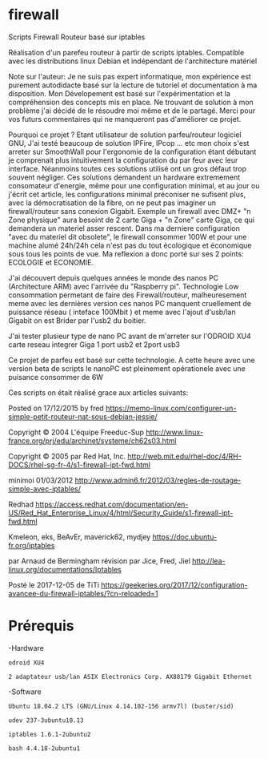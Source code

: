 # firewall
Scripts Firewall Routeur basé sur iptables

Réalisation d'un parefeu routeur à partir de scripts iptables.
Compatible avec les distributions linux Debian et indépendant de l'architecture matériel

Note sur l'auteur:
Je ne suis pas expert informatique, mon expérience est purement autodidacte basé sur la lecture de tutoriel et documentation à ma disposition.
Mon Dévelopement est basé sur l'expérimentation et la compréhension des concepts mis en place.
Ne trouvant de solution à mon problème j'ai décidé de le résoudre moi même et de le partagé.
Merci pour vos futurs commentaires qui ne manqueront pas d'améliorer ce projet.


Pourquoi ce projet ?
Etant utilisateur de solution parfeu/routeur logiciel GNU, J'ai testé beaucoup de solution IPFire, IPcop ... etc
mon choix s'est arreter sur SmoothWall pour l'ergonomie de la configuration étant débutant je comprenait plus intuitivement la configuration du par feur avec leur interface.
Néanmoins toutes ces solutions utilisé ont un gros défaut trop souvent négliger. Ces solutions demandent un hardware extremement consomateur d'energie, même pour une configuration minimal, et au jour ou j'écrit cet article, les configurations minimal préconiser ne sufisent plus, avec la démocratisation de la fibre, on ne peut pas imaginer un firewall/routeur sans conexion Gigabit.
Exemple un firewall avec DMZ+ "n Zone physique" aura besoint de 2 carte Giga + "n Zone" carte Giga, ce qui demandera un materiel asser rescent. Dans ma derniere configuration "avec du materiel dit obsolete", le firewall consommer 100W et pour une machine alumé 24h/24h cela n'est pas du tout écologique et économique sous tous les points de vue.
Ma reflexion a donc porté sur ses 2 points: ECOLOGIE et ECONOMIE.

J'ai découvert depuis quelques années le monde des nanos PC (Architecture ARM) avec l'arrivée du "Raspberry pi".
    Technologie Low consommation permetant de faire des Firewall/routeur, malheuresement meme avec les dernières version ces nanos PC manquent cruellement de puissance réseau ( inteface 100Mbit ) et meme avec l'ajout d'usb/lan Gigabit on est Brider par l'usb2 du boitier.
    
J'ai tester plusieur type de nano PC avant de m'arreter sur l'ODROID XU4 carte reseau integrer Giga 1 port usb2 et 2port usb3

Ce projet de parfeu est basé sur cette technologie.
A cette heure avec une version beta de scripts le nanoPC est pleinement opérationele avec une puisance consommer de 6W 

Ces scripts on était réalisé grace aux articles suivants:

Posted on 17/12/2015 by fred
https://memo-linux.com/configurer-un-simple-petit-routeur-nat-sous-debian-jessie/

Copyright © 2004 L'équipe Freeduc-Sup
http://www.linux-france.org/prj/edu/archinet/systeme/ch62s03.html

Copyright © 2005 par Red Hat, Inc.
http://web.mit.edu/rhel-doc/4/RH-DOCS/rhel-sg-fr-4/s1-firewall-ipt-fwd.html

minimoi 01/03/2012
http://www.admin6.fr/2012/03/regles-de-routage-simple-avec-iptables/

Redhad
https://access.redhat.com/documentation/en-US/Red_Hat_Enterprise_Linux/4/html/Security_Guide/s1-firewall-ipt-fwd.html

Kmeleon, eks, BeAvEr, maverick62, mydjey
https://doc.ubuntu-fr.org/iptables

par Arnaud de Bermingham révision par Jice, Fred, Jiel
http://lea-linux.org/documentations/Iptables

Posté le 2017-12-05 de TiTi	
https://geekeries.org/2017/12/configuration-avancee-du-firewall-iptables/?cn-reloaded=1

# Prérequis

-Hardware

    odroid XU4 

    2 adaptateur usb/lan ASIX Electronics Corp. AX88179 Gigabit Ethernet

-Software

    Ubuntu 18.04.2 LTS (GNU/Linux 4.14.102-156 armv7l) (buster/sid)

    udev 237-3ubuntu10.13

    iptables 1.6.1-2ubuntu2

    bash 4.4.18-2ubuntu1

